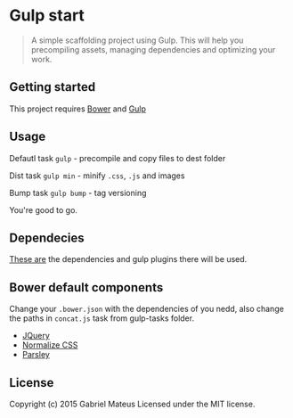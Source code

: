 # Gulp start
> A simple scaffolding project using Gulp. This will help you precompiling assets, managing dependencies and optimizing your work.

## Getting started
This project requires [Bower](http://bower.io/) and [Gulp](http://gulpjs.com/)

## Usage

Defautl task `gulp` - precompile and copy files to dest folder 

Dist task `gulp min` - minify `.css`, `.js` and images

Bump task `gulp bump` - tag versioning

You're good to go.

## Dependecies
[These are](https://github.com/gabrihellmateus/gulp-start/blob/master/DEPENDECIES.md) the dependencies and gulp plugins there will be used.

## Bower default components
Change your `.bower.json` with the dependencies of you nedd, also change the paths in `concat.js` task from gulp-tasks folder.

+ [JQuery](http://jquery.com/)
+ [Normalize CSS](http://necolas.github.io/normalize.css/)
+ [Parsley](http://parsleyjs.org/)

## License
Copyright (c) 2015 Gabriel Mateus Licensed under the MIT license.
